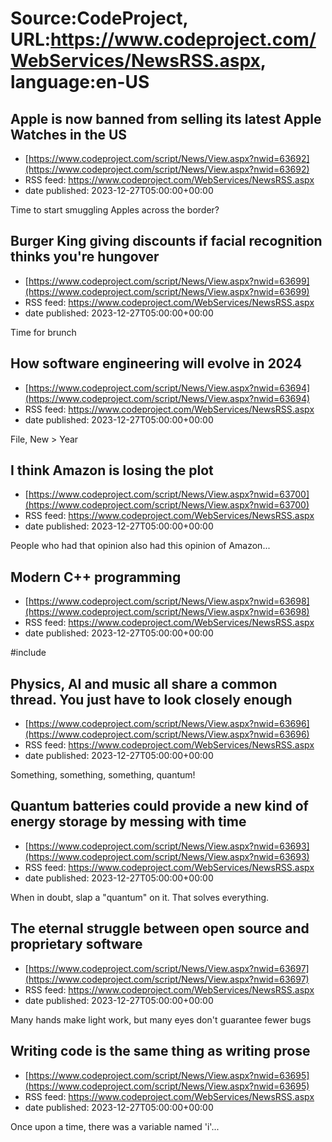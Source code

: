# Source:CodeProject, URL:https://www.codeproject.com/WebServices/NewsRSS.aspx, language:en-US

## Apple is now banned from selling its latest Apple Watches in the US
 - [https://www.codeproject.com/script/News/View.aspx?nwid=63692](https://www.codeproject.com/script/News/View.aspx?nwid=63692)
 - RSS feed: https://www.codeproject.com/WebServices/NewsRSS.aspx
 - date published: 2023-12-27T05:00:00+00:00

Time to start smuggling Apples across the border?

## Burger King giving discounts if facial recognition thinks you're hungover
 - [https://www.codeproject.com/script/News/View.aspx?nwid=63699](https://www.codeproject.com/script/News/View.aspx?nwid=63699)
 - RSS feed: https://www.codeproject.com/WebServices/NewsRSS.aspx
 - date published: 2023-12-27T05:00:00+00:00

Time for brunch

## How software engineering will evolve in 2024
 - [https://www.codeproject.com/script/News/View.aspx?nwid=63694](https://www.codeproject.com/script/News/View.aspx?nwid=63694)
 - RSS feed: https://www.codeproject.com/WebServices/NewsRSS.aspx
 - date published: 2023-12-27T05:00:00+00:00

File, New > Year

## I think Amazon is losing the plot
 - [https://www.codeproject.com/script/News/View.aspx?nwid=63700](https://www.codeproject.com/script/News/View.aspx?nwid=63700)
 - RSS feed: https://www.codeproject.com/WebServices/NewsRSS.aspx
 - date published: 2023-12-27T05:00:00+00:00

People who had that opinion also had this opinion of Amazon...

## Modern C++ programming
 - [https://www.codeproject.com/script/News/View.aspx?nwid=63698](https://www.codeproject.com/script/News/View.aspx?nwid=63698)
 - RSS feed: https://www.codeproject.com/WebServices/NewsRSS.aspx
 - date published: 2023-12-27T05:00:00+00:00

#include

## Physics, AI and music all share a common thread. You just have to look closely enough
 - [https://www.codeproject.com/script/News/View.aspx?nwid=63696](https://www.codeproject.com/script/News/View.aspx?nwid=63696)
 - RSS feed: https://www.codeproject.com/WebServices/NewsRSS.aspx
 - date published: 2023-12-27T05:00:00+00:00

Something, something, something, quantum!

## Quantum batteries could provide a new kind of energy storage by messing with time
 - [https://www.codeproject.com/script/News/View.aspx?nwid=63693](https://www.codeproject.com/script/News/View.aspx?nwid=63693)
 - RSS feed: https://www.codeproject.com/WebServices/NewsRSS.aspx
 - date published: 2023-12-27T05:00:00+00:00

When in doubt, slap a "quantum" on it. That solves everything.

## The eternal struggle between open source and proprietary software
 - [https://www.codeproject.com/script/News/View.aspx?nwid=63697](https://www.codeproject.com/script/News/View.aspx?nwid=63697)
 - RSS feed: https://www.codeproject.com/WebServices/NewsRSS.aspx
 - date published: 2023-12-27T05:00:00+00:00

Many hands make light work, but many eyes don't guarantee fewer bugs

## Writing code is the same thing as writing prose
 - [https://www.codeproject.com/script/News/View.aspx?nwid=63695](https://www.codeproject.com/script/News/View.aspx?nwid=63695)
 - RSS feed: https://www.codeproject.com/WebServices/NewsRSS.aspx
 - date published: 2023-12-27T05:00:00+00:00

Once upon a time, there was a variable named 'i'...

